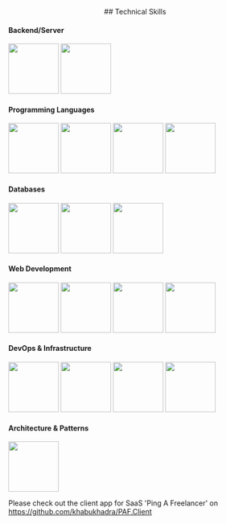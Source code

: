 <p style="text-align: center;">
## Technical Skills

<html>
  <h4>Backend/Server</h5>
<span>
<img src="https://cdn.jsdelivr.net/gh/devicons/devicon@latest/icons/nodejs/nodejs-original-wordmark.svg" height="100" />
<img src="https://cdn.jsdelivr.net/gh/devicons/devicon@latest/icons/fastapi/fastapi-original.svg" height="100" />
  <br>
  <h4>Programming Languages</h5>
    <img src="https://cdn.jsdelivr.net/gh/devicons/devicon@latest/icons/cplusplus/cplusplus-plain.svg" height="100" />
    <img src="https://cdn.jsdelivr.net/gh/devicons/devicon@latest/icons/python/python-original.svg" height="100"/>
    <img src="https://cdn.jsdelivr.net/gh/devicons/devicon@latest/icons/javascript/javascript-plain.svg" height="100"/>
    <img src="https://cdn.jsdelivr.net/gh/devicons/devicon@latest/icons/java/java-original-wordmark.svg" height="100"/>
  <h4>Databases</h5>
    <img src="https://cdn.jsdelivr.net/gh/devicons/devicon@latest/icons/mongodb/mongodb-original-wordmark.svg" height="100"/>
    
  <img src="https://cdn.jsdelivr.net/gh/devicons/devicon@latest/icons/redis/redis-original.svg" height="100" />

  
  <img src="https://cdn.jsdelivr.net/gh/devicons/devicon@latest/icons/mysql/mysql-original.svg" height="100" />
          
  <h4>Web Development</h5>
  
  <img src="https://cdn.jsdelivr.net/gh/devicons/devicon@latest/icons/blazor/blazor-original.svg" height="100"/>
  <img src="https://raw.githubusercontent.com/souravpal01/souravpal01/master/img/web/ms/rest.png" height="100"/>
  
  <img src="https://cdn.jsdelivr.net/gh/devicons/devicon@latest/icons/html5/html5-original.svg" height="100"/>
          
  <img src="https://cdn.jsdelivr.net/gh/devicons/devicon@latest/icons/css3/css3-original.svg" height="100"/>
            <h4>DevOps & Infrastructure</h5>
  <img src="https://cdn.jsdelivr.net/gh/devicons/devicon@latest/icons/docker/docker-plain.svg" height="100"/>

  
  <img src="https://cdn.jsdelivr.net/gh/devicons/devicon@latest/icons/azure/azure-original.svg" height="100"/>

          
  <img src="https://cdn.jsdelivr.net/gh/devicons/devicon@latest/icons/git/git-original.svg" height="100"/>
  <img src="https://raw.githubusercontent.com/souravpal01/souravpal01/master/img/other/jira.png" height="100" />
                      <h4>Architecture & Patterns</h5>

  <img src="https://raw.githubusercontent.com/souravpal01/souravpal01/master/img/web/security/jwt.png" height="100" />

  
</span>
</html>

Please check out the client app for SaaS 'Ping A  Freelancer' on https://github.com/khabukhadra/PAF.Client

